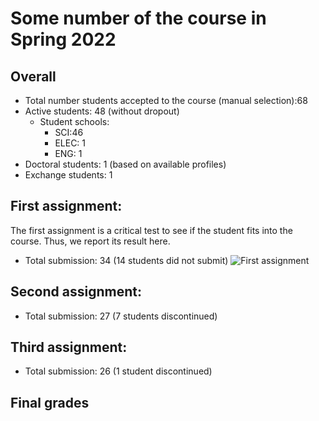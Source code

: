 # Some number of the course in Spring 2022

## Overall
* Total number students accepted to the course (manual selection):68
* Active students: 48 (without dropout)
  - Student schools:
    - SCI:46
    - ELEC: 1
    - ENG: 1
* Doctoral students: 1 (based on available profiles)
* Exchange students: 1

## First assignment:
The first assignment is a critical test to see if the student fits into the course. Thus, we report its result here.
* Total submission: 34 (14 students did not submit)
![First assignment](assignment1grades.png)

## Second assignment:
* Total submission: 27 (7 students discontinued)

## Third assignment:
* Total submission: 26 (1 student discontinued)

## Final grades
